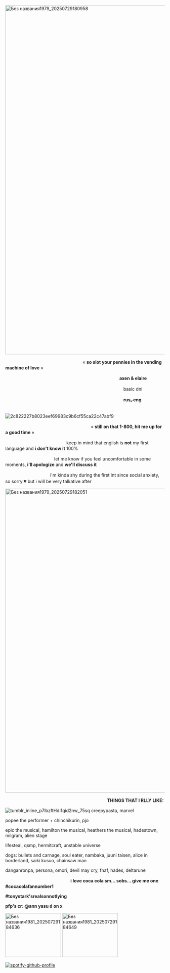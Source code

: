 <img width="3322" height="1104" alt="Без названия1979_20250729180958" src="https://github.com/user-attachments/assets/65e7a8c1-914c-4db4-8f24-42087ad43a92" />

ㅤㅤㅤㅤㅤㅤㅤㅤㅤㅤㅤㅤㅤㅤㅤㅤㅤㅤㅤ« **so slot your pennies in the vending machine of love** »

ㅤㅤㅤㅤㅤㅤㅤㅤㅤㅤㅤㅤㅤㅤㅤㅤㅤㅤㅤㅤㅤㅤㅤㅤㅤㅤㅤㅤ**axen & elaire**

ㅤㅤㅤㅤㅤㅤㅤㅤㅤㅤㅤㅤㅤㅤㅤㅤㅤㅤㅤㅤㅤㅤㅤㅤㅤㅤㅤㅤㅤbasic dni

ㅤㅤㅤㅤㅤㅤㅤㅤㅤㅤㅤㅤㅤㅤㅤㅤㅤㅤㅤㅤㅤㅤㅤㅤㅤㅤㅤㅤㅤ**rus◞ eng**

ㅤㅤㅤㅤㅤㅤㅤㅤㅤㅤㅤㅤㅤㅤㅤㅤㅤㅤㅤㅤㅤㅤㅤㅤㅤㅤㅤㅤㅤㅤ![2c822227b8023eef69983c9b6cf55ca22c47abf9](https://github.com/user-attachments/assets/4cf3725a-8817-478f-ab9c-41ea8225d21a)

ㅤㅤㅤㅤㅤㅤㅤㅤㅤㅤㅤㅤㅤㅤㅤㅤㅤㅤㅤㅤㅤ« **still on that 1-800, hit me up for a good time** »

ㅤㅤㅤㅤㅤㅤㅤㅤㅤㅤㅤㅤㅤㅤㅤkeep in mind that english is **not** my first language and **i don't know it** 100%

ㅤㅤㅤㅤㅤㅤㅤㅤㅤㅤㅤㅤlet me know if you feel uncomfortable in some moments, **i'll apologize** and **we'll discuss it**

ㅤㅤㅤㅤㅤㅤㅤㅤㅤㅤㅤi'm kinda shy during the first int since social anxiety, so sorry 💔 but i will be very talkative afterㅤㅤㅤㅤ

<img width="3322" height="961" alt="Без названия1979_20250729182051" src="https://github.com/user-attachments/assets/8ac54305-2b63-4e4e-9cb4-ac2383dc91c3" />

ㅤㅤㅤㅤㅤㅤㅤㅤㅤㅤㅤㅤㅤㅤㅤㅤㅤㅤㅤㅤㅤㅤㅤㅤㅤ**THINGS THAT I RLLY LIKE:**

![tumblr_inline_p7lbzftHdi1qid2nw_75sq](https://github.com/user-attachments/assets/7cb5f098-f99f-405a-8a60-71e314e28211)
creepypasta, marvel

popee the performer + chinchikurin, pjo

epic the musical, hamilton the musical, heathers the musical, hadestown, milgram, alien stage

lifesteal, qsmp, hermitcraft, unstable universe

dogs: bullets and carnage, soul eater, nambaka, juuni taisen, alice in borderland, saiki kusuo, chainsaw man

danganronpa, persona, omori, devil may cry, fnaf, hades, deltarune


ㅤㅤㅤㅤㅤㅤㅤㅤㅤㅤㅤㅤㅤㅤㅤㅤ**i love coca cola sm... sobs... give me one #cocacolafannumber1**

**#tonystark'srealsonnotlying**

**pfp's cr: @ann yasu d on x**

<img width="176" height="139" alt="Без названия1981_20250729184636" src="https://github.com/user-attachments/assets/51e4a73d-496e-4c24-a301-cb38693abad5" />
<img width="176" height="139" alt="Без названия1981_20250729184649" src="https://github.com/user-attachments/assets/f4680039-0553-4a24-8688-d90310e1db1b" />


[![spotify-github-profile](https://spotify-github-profile.kittinanx.com/api/view?uid=31tc6mvmoeszncil6hge4dlyl2yq&cover_image=true&theme=default&show_offline=false&background_color=121212&interchange=false)](https://github.com/kittinan/spotify-github-profile)
